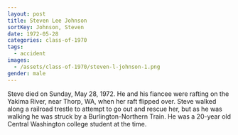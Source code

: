 ```yaml
---
layout: post
title: Steven Lee Johnson
sortKey: Johnson, Steven
date: 1972-05-28
categories: class-of-1970
tags:
  - accident
images:
  - /assets/class-of-1970/steven-l-johnson-1.png
gender: male
---
```

Steve died on Sunday, May 28, 1972. He and his fiancee were rafting on the Yakima River, near Thorp, WA, when her raft flipped over. Steve walked along a railroad trestle to attempt to go out and rescue her, but as he was walking he was struck by a Burlington-Northern Train. He was a 20-year old Central Washington college student at the time.
